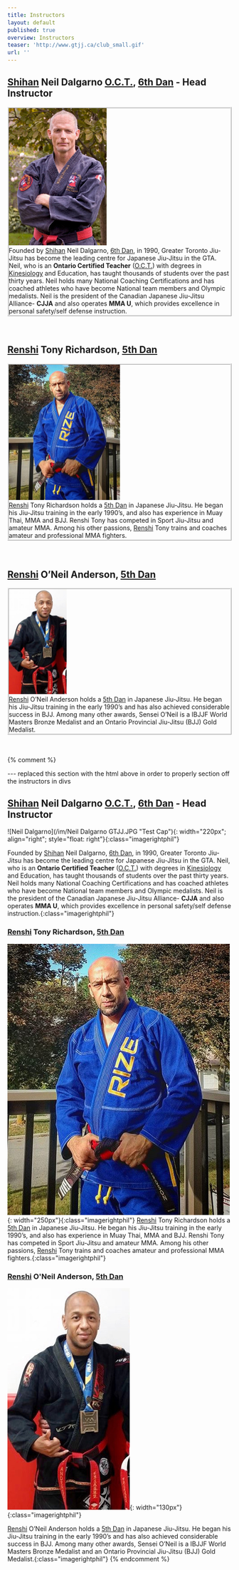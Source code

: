 ```yaml
---
title: Instructors
layout: default
published: true
overview: Instructors
teaser: 'http://www.gtjj.ca/club_small.gif'
url: ''
---
```


<div>
<div>
      <h2 id="shihan-neil-dalgarno-oct-6th-dan---head-instructor"><a href="https://en.wikipedia.org/wiki/Shihan">Shihan</a> Neil Dalgarno <a href="https://en.wikipedia.org/wiki/Ontario_Certified_Teacher">O.C.T.</a>, <a href="https://en.wikipedia.org/wiki/Dan_(rank)">6th Dan</a> - Head Instructor</h2>
</div>
<div id="neil" style="border-style: ridge;" class="imageleftphil">
<img src="/im/Neil Dalgarno GTJJ.JPG" alt="Neil Dalgarno" title="Test Cap" width="220px&quot;; align=&quot;right&quot;; style=&quot;float: right" class="imageleftphil" />

<div class="Instructor_text">
Founded by <a href="https://en.wikipedia.org/wiki/Shihan">Shihan</a> Neil Dalgarno, <a href="https://en.wikipedia.org/wiki/Dan_(rank)">6th Dan</a>, in 1990, Greater Toronto Jiu-Jitsu has become the leading centre for Japanese Jiu-Jitsu in the GTA. Neil, who is an <strong>Ontario Certified Teacher</strong> (<a href="https://en.wikipedia.org/wiki/Ontario_Certified_Teacher">O.C.T.</a>) with degrees in <a href="https://en.wikipedia.org/wiki/Kinesiology">Kinesiology</a> and Education, has taught thousands of students over the past thirty years. Neil holds many National Coaching Certifications and has coached athletes who have become National team members and Olympic medalists. Neil is the president of the Canadian Japanese Jiu-Jitsu Alliance- <strong>CJJA</strong> and also operates <strong>MMA U</strong>, which provides excellence in personal safety/self defense instruction.
</div>
</div>

<br>
<br>


<div>
<h2 id="renshi-tony-richardson-5th-dan"><a href="https://en.wikipedia.org/wiki/Japanese_honorifics#Martial_arts_titles">Renshi</a> Tony Richardson, <a href="https://en.wikipedia.org/wiki/Dan_(rank)">5th Dan</a></h2>
</div>

<div id="tony" style="border-style: ridge;" class="imageleftphil">
<img src="/images/RenshiTony.jpg" alt="Tony Richardson image" width="250px" class="imageleftphil" />

  <div class="Instructor_text">
  <a href="https://en.wikipedia.org/wiki/Japanese_honorifics#Martial_arts_titles">Renshi</a> Tony Richardson holds a <a href="https://en.wikipedia.org/wiki/Dan_(rank)">5th Dan</a> in Japanese Jiu-Jitsu. He began his Jiu-Jitsu training in the early 1990’s, and also has experience in Muay Thai, MMA and BJJ. Renshi Tony has competed in Sport Jiu-Jitsu and amateur MMA. Among his other passions, <a href="https://en.wikipedia.org/wiki/Renshi">Renshi</a> Tony trains and coaches amateur and professional MMA fighters.
  </div>

</div>

<br>
<br>

<div>
<h2 id="renshi-oneil-anderson-5th-dan"><a href="https://en.wikipedia.org/wiki/Japanese_honorifics#Martial_arts_titles">Renshi</a> O’Neil Anderson, <a href="https://en.wikipedia.org/wiki/Dan_(rank)">5th Dan</a></h2>
</div>
<div id="oneil" style="border-style: ridge;" class="imageleftphil">
<img src="/images/RenshiOneil.jpg" alt="O'Neil Anderson image" width="130px" class="imageleftphil" />

<div class="Instructor_text">
<a href="https://en.wikipedia.org/wiki/Japanese_honorifics#Martial_arts_titles">Renshi</a> O’Neil Anderson holds a <a href="https://en.wikipedia.org/wiki/Dan_(rank)">5th Dan</a> in Japanese Jiu-Jitsu. He began his Jiu-Jitsu training in the early 1990’s and has also achieved considerable success in BJJ. Among many other awards, Sensei O’Neil is a IBJJF World Masters Bronze Medalist and an Ontario Provincial Jiu-Jitsu (BJJ) Gold Medalist.
</div>
</div>
<br>
<br>
</div>




{% comment %}

--- replaced this section with the html above in order to properly section off the instructors in divs

## [Shihan](https://en.wikipedia.org/wiki/Shihan) Neil Dalgarno [O.C.T.](https://en.wikipedia.org/wiki/Ontario_Certified_Teacher), [6th Dan](https://en.wikipedia.org/wiki/Dan_(rank)) - Head Instructor

![Neil Dalgarno](/im/Neil Dalgarno GTJJ.JPG "Test Cap"){: width="220px"; align="right"; style="float: right"}{:class="imagerightphil"}

Founded by [Shihan](https://en.wikipedia.org/wiki/Shihan) Neil Dalgarno, [6th Dan](https://en.wikipedia.org/wiki/Dan_(rank)), in 1990, Greater Toronto Jiu-Jitsu has become the leading centre for Japanese Jiu-Jitsu in the GTA. Neil, who is an **Ontario Certified Teacher** ([O.C.T.](https://en.wikipedia.org/wiki/Ontario_Certified_Teacher)) with degrees in [Kinesiology](https://en.wikipedia.org/wiki/Kinesiology) and Education, has taught thousands of students over the past thirty years. Neil holds many National Coaching Certifications and has coached athletes who have become National team members and Olympic medalists. Neil is the president of the Canadian Japanese Jiu-Jitsu Alliance- **CJJA** and also operates **MMA U**, which provides excellence in personal safety/self defense instruction.{:class="imagerightphil"}


### [Renshi](https://en.wikipedia.org/wiki/Japanese_honorifics#Martial_arts_titles) Tony Richardson, [5th Dan](https://en.wikipedia.org/wiki/Dan_(rank))

![Tony Richardson image](/images/RenshiTony.jpg){: width="250px"}{:class="imagerightphil"}
 [Renshi](https://en.wikipedia.org/wiki/Japanese_honorifics#Martial_arts_titles) Tony Richardson holds a [5th Dan](https://en.wikipedia.org/wiki/Dan_(rank)) in Japanese Jiu-Jitsu. He began his Jiu-Jitsu training in the early 1990’s, and also has experience in Muay Thai, MMA and BJJ. Renshi Tony has competed in Sport Jiu-Jitsu and amateur MMA. Among his other passions, [Renshi](https://en.wikipedia.org/wiki/Renshi) Tony trains and coaches amateur and professional MMA fighters.{:class="imagerightphil"}

### [Renshi](https://en.wikipedia.org/wiki/Japanese_honorifics#Martial_arts_titles) O'Neil Anderson, [5th Dan](https://en.wikipedia.org/wiki/Dan_(rank))

![O'Neil Anderson image](/images/RenshiOneil.jpg){: width="130px"}{:class="imagerightphil"}

[Renshi](https://en.wikipedia.org/wiki/Japanese_honorifics#Martial_arts_titles) O’Neil Anderson holds a [5th Dan](https://en.wikipedia.org/wiki/Dan_(rank)) in Japanese Jiu-Jitsu. He began his Jiu-Jitsu training in the early 1990’s and has also achieved considerable success in BJJ. Among many other awards, Sensei O’Neil is a IBJJF World Masters Bronze Medalist and an Ontario Provincial Jiu-Jitsu (BJJ) Gold Medalist.{:class="imagerightphil"}
{% endcomment %}
